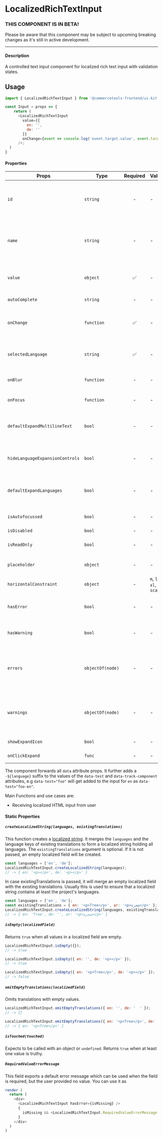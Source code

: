 # LocalizedRichTextInput

### THIS COMPONENT IS IN BETA!

Please be aware that this component may be subject to upcoming breaking changes as it's still in active development.

---

#### Description

A controlled text input component for localized rich text input with validation
states.

## Usage

```js
import { LocalizedRichTextInput } from '@commercetools-frontend/ui-kit';

const Input = props => {
    return (
      <LocalizedRichTextInput
        value={{
          en: '',
          de: ''
        }}
        onChange={event => console.log('event.target.value', event.target.value)}
      />;
  )
}
```

#### Properties

| Props                           | Type             | Required | Values                  | Default | Description                                                                                                                                                    |
| ------------------------------- | ---------------- | :------: | ----------------------- | ------- | -------------------------------------------------------------------------------------------------------------------------------------------------------------- |
| `id`                            | `string`         |    -     | -                       | -       | Used as prefix of HTML `id` property. Each input field id will have the language as a suffix (`${idPrefix}.${lang}`), e.g. `foo.en`                            |
| `name`                          | `string`         |    -     | -                       | -       | Used as HTML `name` property for each input field. Each input field name will have the language as a suffix (`${namePrefix}.${lang}`), e.g. `foo.en`           |
| `value`                         | `object`         |    ✅    | -                       | -       | Values to use. Keyed by language, the values are the actual values, e.g. `{ en: '<p>Horse</p>', de: '<p>Pferd</p>' }`                                          |
| `autoComplete`                  | `string`         |    -     | -                       | -       | Used as HTML `autocomplete` property                                                                                                                           |
| `onChange`                      | `function`       |    ✅    | -                       | -       | Gets called when any input is changed. Is called with the change event of the changed input.                                                                   |
| `selectedLanguage`              | `string`         |    ✅    | -                       | -       | Specifies which language will be shown in case the `LocalizedRichTextInput` is collapsed.                                                                      |
| `onBlur`                        | `function`       |    -     | -                       | -       | Called when any field is blurred. Is called with the `event` of that field.                                                                                    |
| `onFocus`                       | `function`       |    -     | -                       | -       | Called when any field is focussed. Is called with the `event` of that field.                                                                                   |
| `defaultExpandMultilineText`    | `bool`           |    -     | -                       | `false` | Expands input components holding multiline values instead of collpasing them by default.                                                                       |
| `hideLanguageExpansionControls` | `bool`           |    -     | -                       | `false` | Will hide the language expansion controls when set to `true`. All languages will be shown when set to `true`.                                                  |
| `defaultExpandLanguages`        | `bool`           |    -     | -                       | `false` | Controls whether one or all languages are visible by default. Pass `true` to show all languages by default.                                                    |
| `isAutofocussed`                | `bool`           |    -     | -                       | `false` | Sets the focus on the first input when `true` is passed.                                                                                                       |
| `isDisabled`                    | `bool`           |    -     | -                       | `false` | Disables all input fields.                                                                                                                                     |
| `isReadOnly`                    | `bool`           |    -     | -                       | `false` | Disables all input fields and shows them in read-only mode.                                                                                                    |
| `placeholder`                   | `object`         |    -     | -                       | -       | Placeholders for each language. Object of the same shape as `value`.                                                                                           |
| `horizontalConstraint`          | `object`         |    -     | `m`, `l`, `xl`, `scale` | `scale` | Horizontal size limit of the input fields.                                                                                                                     |
| `hasError`                      | `bool`           |    -     | -                       | -       | Will apply the error state to each input without showing any error message.                                                                                    |
| `hasWarning`                    | `bool`           |    -     | -                       | -       | Will apply the warning state to each input without showing any warning message.                                                                                |
| `errors`                        | `objectOf(node)` |    -     | -                       | -       | Used to show errors underneath the inputs of specific languages. Pass an object whose key is a language and whose value is the error to show for that key.     |
| `warnings`                      | `objectOf(node)` |    -     | -                       | -       | Used to show warnings underneath the inputs of specific languages. Pass an object whose key is a language and whose value is the warning to show for that key. |
| `showExpandIcon`                | `bool`           |    -     | -                       | `false` | Shows an `expand` icon in the toolbar                                                                                                                          |
| `onClickExpand`                 | `func`           |    -     | -                       | -       | Called when the `expand` button is clicked                                                                                                                     |

The component forwards all `data` attribute props. It further adds a `-${language}` suffix to the values of the `data-test` and `data-track-component` attributes, e.g `data-test="foo"` will get added to the input for `en` as `data-test="foo-en"`.

Main Functions and use cases are:

- Receiving localized HTML input from user

#### Static Properties

##### `createLocalizedString(languages, existingTranslations)`

This function creates a [localized string](https://docs.commercetools.com/http-api-types.html#localizedstring). It merges the `languages` and the language keys of existing translations to form a localized string holding all languages.
The `existingTranslations` argument is optional. If it is not passed, an empty localized field will be created.

```js
const languages = ['en', 'de'];
LocalizedRichTextInput.createLocalizedString(languages);
// -> { en: '<p></p>', de: '<p></p>' }
```

In case existingTranslations is passed, it will merge an empty localized field with the existing translations. Usually this is used to ensure that a localized string contains at least the project's languages.

```js
const languages = ['en', 'de'];
const existingTranslations = { en: '<p>Tree</p>', ar: '<p>شجرة</p>' };
LocalizedRichTextInput.createLocalizedString(languages, existingTranslations);
// -> { en: 'Tree', de: '', ar: '<p>شجرة</p>' }
```

##### `isEmpty(localizedField)`

Returns `true` when all values in a localized field are empty.

```js
LocalizedRichTextInput.isEmpty({});
// -> true
```

```js
LocalizedRichTextInput.isEmpty({ en: '', de: '<p></p>' });
// -> true
```

```js
LocalizedRichTextInput.isEmpty({ en: '<p>Tree</p>', de: '<p></p>' });
// -> false
```

##### `omitEmptyTranslations(localizedField)`

Omits translations with empty values.

```js
LocalizedRichTextInput.omitEmptyTranslations({ en: '', de: '  ' });
// -> {}
```

```js
LocalizedRichTextInput.omitEmptyTranslations({ en: '<p>Tree</p>', de: '' });
// -> { en: '<p>Tree</p>' }
```

##### `isTouched(touched)`

Expects to be called with an object or `undefined`.
Returns `true` when at least one value is truthy.

##### `RequiredValueErrorMessage`

This field exports a default error message which can be used when the field is
required, but the user provided no value. You can use it as

```js
render (
  return (
    <div>
      <LocalizedRichTextInput hasError={isMissing} />
      {
        isMissing && <LocalizedRichTextInput.RequiredValueErrorMessage />
      }
    </div>
  )
)
```
